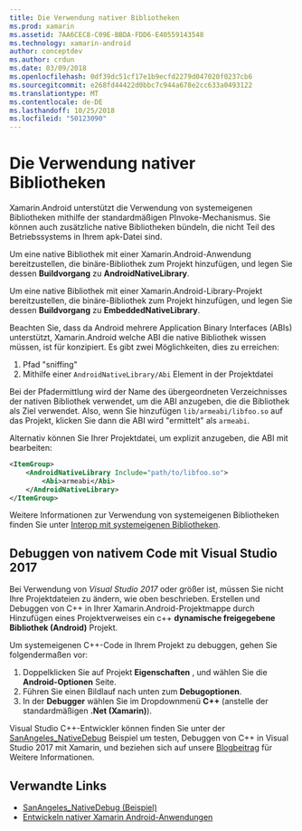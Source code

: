 ```yaml
---
title: Die Verwendung nativer Bibliotheken
ms.prod: xamarin
ms.assetid: 7AA6CEC8-C09E-BBDA-FDD6-E40559143548
ms.technology: xamarin-android
author: conceptdev
ms.author: crdun
ms.date: 03/09/2018
ms.openlocfilehash: 0df39dc51cf17e1b9ecfd2279d047020f0237cb6
ms.sourcegitcommit: e268fd44422d0bbc7c944a678e2cc633a0493122
ms.translationtype: MT
ms.contentlocale: de-DE
ms.lasthandoff: 10/25/2018
ms.locfileid: "50123090"
---
```

# <a name="using-native-libraries"></a>Die Verwendung nativer Bibliotheken

Xamarin.Android unterstützt die Verwendung von systemeigenen Bibliotheken mithilfe der standardmäßigen PInvoke-Mechanismus. Sie können auch zusätzliche native Bibliotheken bündeln, die nicht Teil des Betriebssystems in Ihrem apk-Datei sind.

Um eine native Bibliothek mit einer Xamarin.Android-Anwendung bereitzustellen, die binäre-Bibliothek zum Projekt hinzufügen, und legen Sie dessen **Buildvorgang** zu **AndroidNativeLibrary**.

Um eine native Bibliothek mit einer Xamarin.Android-Library-Projekt bereitzustellen, die binäre-Bibliothek zum Projekt hinzufügen, und legen Sie dessen **Buildvorgang** zu **EmbeddedNativeLibrary**.

Beachten Sie, dass da Android mehrere Application Binary Interfaces (ABIs) unterstützt, Xamarin.Android welche ABI die native Bibliothek wissen müssen, ist für konzipiert.
Es gibt zwei Möglichkeiten, dies zu erreichen:

1.  Pfad "sniffing"
1.  Mithilfe einer `AndroidNativeLibrary/Abi` Element in der Projektdatei


Bei der Pfadermittlung wird der Name des übergeordneten Verzeichnisses der nativen Bibliothek verwendet, um die ABI anzugeben, die die Bibliothek als Ziel verwendet. Also, wenn Sie hinzufügen `lib/armeabi/libfoo.so` auf das Projekt, klicken Sie dann die ABI wird "ermittelt" als `armeabi`.

Alternativ können Sie Ihrer Projektdatei, um explizit anzugeben, die ABI mit bearbeiten:

```xml
<ItemGroup>
    <AndroidNativeLibrary Include="path/to/libfoo.so">
        <Abi>armeabi</Abi>
    </AndroidNativeLibrary>
</ItemGroup>
```

Weitere Informationen zur Verwendung von systemeigenen Bibliotheken finden Sie unter [Interop mit systemeigenen Bibliotheken](http://www.mono-project.com/docs/advanced/pinvoke/).

## <a name="debugging-native-code-with-visual-studio-2017"></a>Debuggen von nativem Code mit Visual Studio 2017

Bei Verwendung von *Visual Studio 2017* oder größer ist, müssen Sie nicht Ihre Projektdateien zu ändern, wie oben beschrieben.
Erstellen und Debuggen von C++ in Ihrer Xamarin.Android-Projektmappe durch Hinzufügen eines Projektverweises ein c++ **dynamische freigegebene Bibliothek (Android)** Projekt. 

Um systemeigenen C++-Code in Ihrem Projekt zu debuggen, gehen Sie folgendermaßen vor:

1. Doppelklicken Sie auf Projekt **Eigenschaften** , und wählen Sie die **Android-Optionen** Seite.
2. Führen Sie einen Bildlauf nach unten zum **Debugoptionen**.
3. In der **Debugger** wählen Sie im Dropdownmenü **C++** (anstelle der standardmäßigen **.Net (Xamarin)**).

Visual Studio C++-Entwickler können finden Sie unter der [SanAngeles_NativeDebug](https://developer.xamarin.com/samples/monodroid/SanAngeles_NDK/) Beispiel um testen, Debuggen von C++ in Visual Studio 2017 mit Xamarin, und beziehen sich auf unsere [Blogbeitrag](https://blog.xamarin.com/build-and-debug-c-libraries-in-xamarin-android-apps-with-visual-studio-2015/) für Weitere Informationen.



## <a name="related-links"></a>Verwandte Links

- [SanAngeles_NativeDebug (Beispiel)](https://developer.xamarin.com/samples/monodroid/SanAngeles_NDK/)
- [Entwickeln nativer Xamarin Android-Anwendungen](https://blogs.msdn.microsoft.com/vcblog/2015/02/23/developing-xamarin-android-native-applications/)

